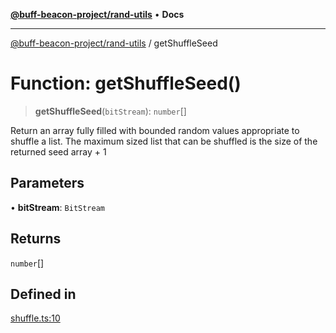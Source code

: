 [**@buff-beacon-project/rand-utils**](../index.md) • **Docs**

***

[@buff-beacon-project/rand-utils](../index.md) / getShuffleSeed

# Function: getShuffleSeed()

> **getShuffleSeed**(`bitStream`): `number`[]

Return an array fully filled with bounded random values appropriate
to shuffle a list. The maximum sized list that can be shuffled is
the size of the returned seed array + 1

## Parameters

• **bitStream**: `BitStream`

## Returns

`number`[]

## Defined in

[shuffle.ts:10](https://github.com/buff-beacon-project/rand-utils/blob/1183a03fc3f4c77ca80bae970c44be1cf57495d0/src/shuffle.ts#L10)
